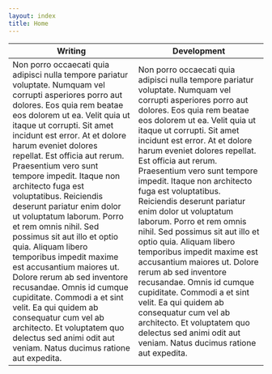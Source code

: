 ```yaml
---
layout: index
title: Home
---
```


<i class="fa fa-pencil-square-o"></i> Writing | <i class="fa fa-desktop"></i> Development
--------------------------------------------- | -------------------------------------
Non porro occaecati quia adipisci nulla tempore pariatur voluptate. Numquam vel corrupti asperiores porro aut dolores. Eos quia rem beatae eos dolorem ut ea. Velit quia ut itaque ut corrupti. Sit amet incidunt est error. At et dolore harum eveniet dolores repellat. Est officia aut rerum. Praesentium vero sunt tempore impedit. Itaque non architecto fuga est voluptatibus. Reiciendis deserunt pariatur enim dolor ut voluptatum laborum. Porro et rem omnis nihil. Sed possimus sit aut illo et optio quia. Aliquam libero temporibus impedit maxime est accusantium maiores ut. Dolore rerum ab sed inventore recusandae. Omnis id cumque cupiditate. Commodi a et sint velit. Ea qui quidem ab consequatur cum vel ab architecto. Et voluptatem quo delectus sed animi odit aut veniam. Natus ducimus ratione aut expedita. | Non porro occaecati quia adipisci nulla tempore pariatur voluptate. Numquam vel corrupti asperiores porro aut dolores. Eos quia rem beatae eos dolorem ut ea. Velit quia ut itaque ut corrupti. Sit amet incidunt est error. At et dolore harum eveniet dolores repellat. Est officia aut rerum. Praesentium vero sunt tempore impedit. Itaque non architecto fuga est voluptatibus. Reiciendis deserunt pariatur enim dolor ut voluptatum laborum. Porro et rem omnis nihil. Sed possimus sit aut illo et optio quia. Aliquam libero temporibus impedit maxime est accusantium maiores ut. Dolore rerum ab sed inventore recusandae. Omnis id cumque cupiditate. Commodi a et sint velit. Ea qui quidem ab consequatur cum vel ab architecto. Et voluptatem quo delectus sed animi odit aut veniam. Natus ducimus ratione aut expedita.
